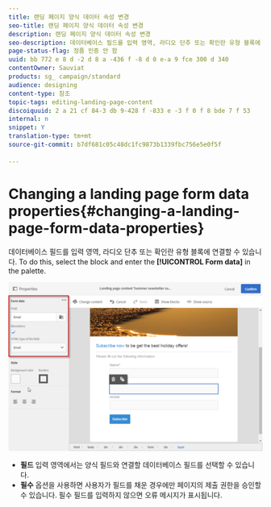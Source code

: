 ```yaml
---
title: 랜딩 페이지 양식 데이터 속성 변경
seo-title: 랜딩 페이지 양식 데이터 속성 변경
description: 랜딩 페이지 양식 데이터 속성 변경
seo-description: 데이터베이스 필드를 입력 영역, 라디오 단추 또는 확인란 유형 블록에 연결하는 방법을 알아봅니다.
page-status-flag: 정품 인증 안 함
uuid: bb 772 e 8 d -2 d 8 a -436 f -8 d 0 e-a 9 fce 300 d 340
contentOwner: Sauviat
products: sg_ campaign/standard
audience: designing
content-type: 참조
topic-tags: editing-landing-page-content
discoiquuid: 2 a 21 cf 84-3 db 9-428 f -833 e -3 f 0 f 8 bde 7 f 53
internal: n
snippet: Y
translation-type: tm+mt
source-git-commit: b7df681c05c48dc1fc9873b1339fbc756e5e0f5f

---
```



# Changing a landing page form data properties{#changing-a-landing-page-form-data-properties}

데이터베이스 필드를 입력 영역, 라디오 단추 또는 확인란 유형 블록에 연결할 수 있습니다. To do this, select the block and enter the **[!UICONTROL Form data]** in the palette.

![](assets/delivery_content_9.png)

* **필드** 입력 영역에서는 양식 필드와 연결할 데이터베이스 필드를 선택할 수 있습니다.
* **필수** 옵션을 사용하면 사용자가 필드를 채운 경우에만 페이지의 제출 권한을 승인할 수 있습니다. 필수 필드를 입력하지 않으면 오류 메시지가 표시됩니다.

